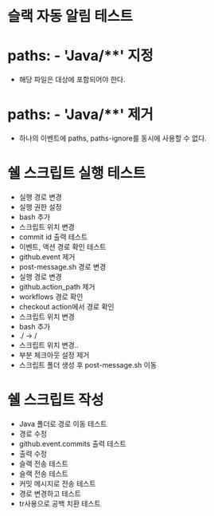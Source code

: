 # 슬랙 자동 알림 테스트

# paths: - 'Java/**' 지정
* 해당 파일은 대상에 포함되어야 한다.

# paths: - 'Java/**' 제거
* 하나의 이벤트에 paths, paths-ignore를 동시에 사용할 수 없다.

# 쉘 스크립트 실행 테스트
- 실행 경로 변경
- 실행 권한 설정
- bash 추가
- 스크립트 위치 변경
- commit id 출력 테스트
- 이벤트, 액션 경로 확인 테스트
- github.event 제거
- post-message.sh 경로 변경
- 실행 경로 변경
- github.action_path 제거
- workflows 경로 확인
- checkout action에서 경로 확인
- 스크립트 위치 변경
- bash 추가
- ./ -> /
- 스크립트 위치 변경..
- 부분 체크아웃 설정 제거
- 스크립트 폴더 생성 후 post-message.sh 이동

# 쉘 스크립트 작성
- Java 폴더로 경로 이동 테스트
- 경로 수정
- github.event.commits 출력 테스트
- 출력 수정
- 슬랙 전송 테스트
- 슬랙 전송 테스트
- 커밋 메시지로 전송 테스트
- 경로 변경하고 테스트
- tr사용으로 공백 치환 테스트